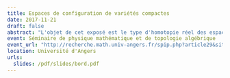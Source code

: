 ```yaml
---
title: Espaces de configuration de variétés compactes
date: 2017-11-21
draft: false
abstract: "L'objet de cet exposé est le type d'homotopie réel des espaces de configuration de variétés compactes simplement connexes, avec ou sans bord. Sous certaines conditions, nous donnons un modèle réel explicite de ces espaces de configuration et qui ne dépend que du type d'homotopie réel de la variété donnée. De plus, nous étudions l'action des opérades des petits disques sur les espaces de configuration, et nous démontrons que le modèle est compatible avec cet action. Dans le cas des variétés à bord, nous démontrons aussi que le modèle est compatible avec l'action des opérades Swiss-Cheese."
event: Séminaire de physique mathématique et de topologie algébrique
event_url: "http://recherche.math.univ-angers.fr/spip.php?article29&site=56&session=15&presentation=180"
location: Université d'Angers
urls:
  slides: /pdf/slides/bord.pdf
---
```

